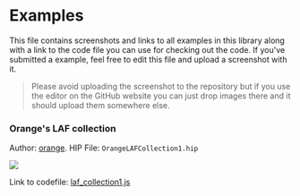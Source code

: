 # Examples

This file contains screenshots and links to all examples in this library along with a link to the code file you can use for checking out the code. If you've submitted a example, feel free to edit this file and upload a screenshot with it.

> Please avoid uploading the screenshot to the repository but if you use the editor on the GitHub website you can just drop images there and it should upload them somewhere else.

### Orange's LAF collection


Author: [orange](https://forum.hise.audio/user/orange). 
HIP File: `OrangeLAFCollection1.hip`

![](https://i.imgur.com/QtV8WQI.png)

Link to codefile: [laf_collection1.js](https://github.com/christoph-hart/hise_laf_library/blob/b108e0259bc82dc95ddeafc2a5fb04547cf9cd23/hise_laf_library_project/Scripts/orange/laf_collection_1.js#L137)
